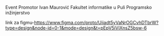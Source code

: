 Event Promotor
Ivan Maurović
Fakultet informatike u Puli
Programsko inžinjerstvo

link za figmu-https://www.figma.com/proto/Uiiadt5yVaNrOGCvhDTbrW?type=design&node-id=0-1&mode=design&t=pEpV5iViXnsZ5bsw-6

